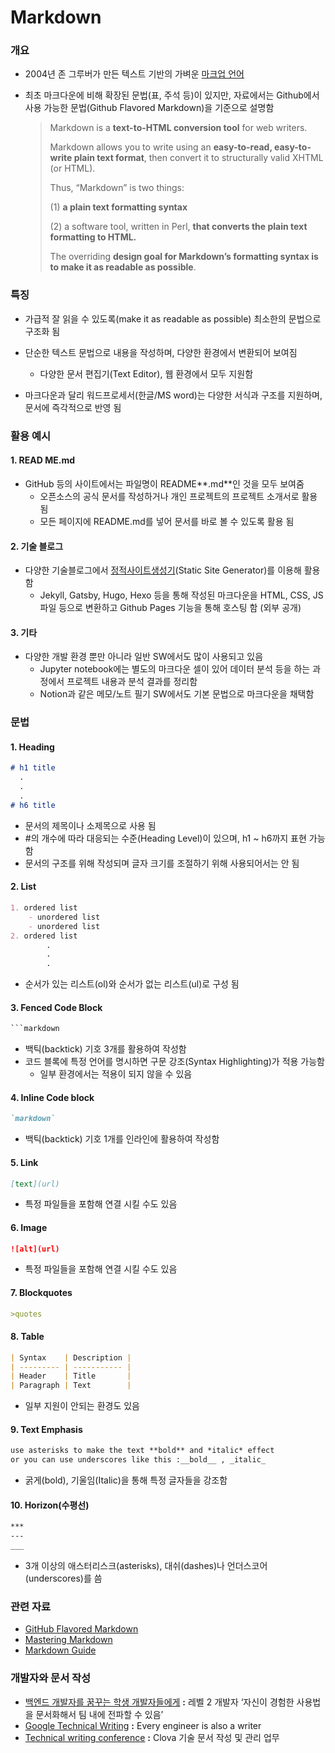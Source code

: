 # Markdown

### 개요

- 2004년 존 그루버가 만든 텍스트 기반의 가벼운 [마크업 언어](https://ko.wikipedia.org/wiki/%EB%A7%88%ED%81%AC%EC%97%85_%EC%96%B8%EC%96%B4)

- 최초 마크다운에 비해 확장된 문법(표, 주석 등)이 있지만, 자료에서는 Github에서 사용 가능한 문법(Github Flavored Markdown)을 기준으로 설명함

  > Markdown is a **text-to-HTML conversion tool** for web writers.
  >
  > Markdown allows you to write using an **easy-to-read, easy-to-write plain text format**, then convert it to structurally valid XHTML (or HTML).
  >
  > 
  >
  > Thus, “Markdown” is two things:
  >
  > (1) **a plain text formatting syntax**
  >
  > (2) a software tool, written in Perl, **that converts the plain text formatting to HTML.**
  >
  > 
  >
  > The overriding **design goal for Markdown’s formatting syntax is to make it as readable as possible**. 





### 특징

- 가급적 잘 읽을 수 있도록(make it as readable as possible) 최소한의 문법으로 구조화 됨
- 단순한 텍스트 문법으로 내용을 작성하며, 다양한 환경에서 변환되어 보여짐
  - 다양한 문서 편집기(Text Editor), 웹 환경에서 모두 지원함

- 마크다운과 달리 워드프로세서(한글/MS word)는 다양한 서식과 구조를 지원하며, 문서에 즉각적으로 반영 됨





### 활용 예시

#### 1. READ ME.md

- GitHub 등의 사이트에서는 파일명이 README**.md**인 것을 모두 보여줌
  - 오픈소스의 공식 문서를 작성하거나 개인 프로젝트의 프로젝트 소개서로 활용 됨
  - 모든 페이지에 README.md를 넣어 문서를 바로 볼 수 있도록 활용 됨



#### 2. 기술 블로그

- 다양한 기술블로그에서 [정적사이트생성기](https://www.daleseo.com/spa-ssg-ssr/#ssg-static-site-generator)(Static Site Generator)를 이용해 활용함
  - Jekyll, Gatsby, Hugo, Hexo 등을 통해 작성된 마크다운을 HTML, CSS, JS 파일 등으로 변환하고 Github Pages 기능을 통해 호스팅 함 (외부 공개)



#### 3. 기타

- 다양한 개발 환경 뿐만 아니라 일반 SW에서도 많이 사용되고 있음
  - Jupyter notebook에는 별도의 마크다운 셀이 있어 데이터 분석 등을 하는 과정에서 프로젝트 내용과 분석 결과를 정리함
  - Notion과 같은 메모/노트 필기 SW에서도 기본 문법으로 마크다운을 채택함





### 문법

#### 1. Heading #

```markdown
# h1 title
  .
  .
  .
# h6 title
```
- 문서의 제목이나 소제목으로 사용 됨
- #의 개수에 따라 대응되는 수준(Heading Level)이 있으며, h1 ~ h6까지 표현 가능함
- 문서의 구조를 위해 작성되며 글자 크기를 조절하기 위해 사용되어서는 안 됨



#### 2. List

```markdown
1. ordered list
	- unordered list
	- unordered list
2. ordered list
		.
		.
		.
```

- 순서가 있는 리스트(ol)와 순서가 없는 리스트(ul)로 구성 됨



#### 3. Fenced Code Block

```markdown
​```markdown
```

- 백틱(backtick) 기호 3개를 활용하여 작성함
- 코드 블록에 특정 언어를 명시하면 구문 강조(Syntax Highlighting)가 적용 가능함
  - 일부 환경에서는 적용이 되지 않을 수 있음



#### 4.  Inline Code block 

```markdown
`markdown`
```

- 백틱(backtick) 기호 1개를 인라인에 활용하여 작성함



#### 5. Link

```markdown
[text](url)
```

- 특정 파일들을 포함해 연결 시킬 수도 있음



#### 6. Image

```markdown
![alt](url)
```

- 특정 파일들을 포함해 연결 시킬 수도 있음



#### 7.  Blockquotes

```markdown
>quotes
```



#### 8. Table

```markdown
| Syntax    | Description |
| --------- | ----------- |
| Header    | Title       |
| Paragraph | Text        |
```

- 일부 지원이 안되는 환경도 있음



#### 9. Text Emphasis

```markdown
use asterisks to make the text **bold** and *italic* effect
or you can use underscores like this :__bold__ , _italic_
```

- 굵게(bold), 기울임(Italic)을 통해 특정 글자들을 강조함



#### 10. Horizon(수평선)

```markdown
***
---
___
```

- 3개 이상의 애스터리스크(asterisks), 대쉬(dashes)나 언더스코어(underscores)를 씀





### 관련 자료

- [GitHub Flavored Markdown](https://github.github.com/gfm/)
- [Mastering Markdown](https://guides.github.com/features/mastering-markdown/)
- [Markdown Guide](https://www.markdownguide.org/)





### 개발자와 문서 작성

- [백엔드 개발자를 꿈꾸는 학생 개발자들에게](https://d2.naver.com/news/3435170)  **:**  레벨 2 개발자  ‘자신이 경험한 사용법을 문서화해서 팀 내에 전파할 수 있음’
- [Google Technical Writing](https://developers.google.com/tech-writing)  **:**  Every engineer is also a writer
- [Technical writing conference](https://engineering.linecorp.com/ko/blog/write-the-docs-prague-2018-recap/ )  **:**  Clova 기술 문서 작성 및 관리 업무


